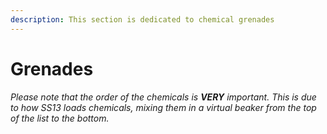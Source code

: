 ```yaml
---
description: This section is dedicated to chemical grenades
---
```


# Grenades

_Please note that the order of the chemicals is **VERY** important. This is due to how SS13 loads chemicals, mixing them in a virtual beaker from the top of the list to the bottom._

